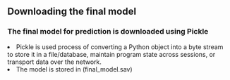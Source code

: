 <html>
  <head>
    <h2>Downloading the final model </h2>
  </head>
  <body>
    <h3>The final model for prediction is downloaded using Pickle</h3>
    <li>Pickle is used process of converting a Python object into a byte stream to store it in a file/database, maintain program state across sessions, or transport data over the network. </li>
    <li>The model is stored in (final_model.sav)</li>
  </body>
</html>
